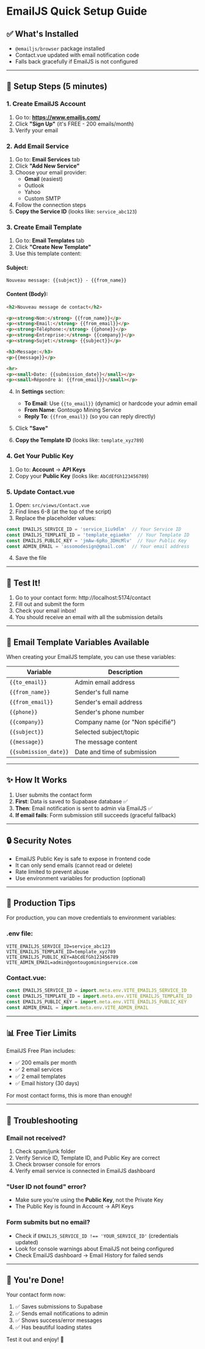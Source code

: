 # EmailJS Quick Setup Guide

## ✅ What's Installed
- `@emailjs/browser` package installed
- Contact.vue updated with email notification code
- Falls back gracefully if EmailJS is not configured

---

## 🚀 Setup Steps (5 minutes)

### 1. Create EmailJS Account
1. Go to: **https://www.emailjs.com/**
2. Click **"Sign Up"** (it's FREE - 200 emails/month)
3. Verify your email

### 2. Add Email Service
1. Go to: **Email Services** tab
2. Click **"Add New Service"**
3. Choose your email provider:
   - **Gmail** (easiest)
   - Outlook
   - Yahoo
   - Custom SMTP
4. Follow the connection steps
5. **Copy the Service ID** (looks like: `service_abc123`)

### 3. Create Email Template
1. Go to: **Email Templates** tab
2. Click **"Create New Template"**
3. Use this template content:

#### Subject:
```
Nouveau message: {{subject}} - {{from_name}}
```

#### Content (Body):
```html
<h2>Nouveau message de contact</h2>

<p><strong>Nom:</strong> {{from_name}}</p>
<p><strong>Email:</strong> {{from_email}}</p>
<p><strong>Téléphone:</strong> {{phone}}</p>
<p><strong>Entreprise:</strong> {{company}}</p>
<p><strong>Sujet:</strong> {{subject}}</p>

<h3>Message:</h3>
<p>{{message}}</p>

<hr>
<p><small>Date: {{submission_date}}</small></p>
<p><small>Répondre à: {{from_email}}</small></p>
```

4. In **Settings** section:
   - **To Email**: Use `{{to_email}}` (dynamic) or hardcode your admin email
   - **From Name**: Gontougo Mining Service
   - **Reply To**: `{{from_email}}` (so you can reply directly)

5. Click **"Save"**
6. **Copy the Template ID** (looks like: `template_xyz789`)

### 4. Get Your Public Key
1. Go to: **Account** → **API Keys**
2. Copy your **Public Key** (looks like: `AbCdEfGh123456789`)

### 5. Update Contact.vue
1. Open: `src/views/Contact.vue`
2. Find lines 6-8 (at the top of the script)
3. Replace the placeholder values:

```javascript
const EMAILJS_SERVICE_ID = 'service_1iu9dlm'  // Your Service ID
const EMAILJS_TEMPLATE_ID = 'template_egiaekn'  // Your Template ID
const EMAILJS_PUBLIC_KEY = 'jmAw-6pRo_3DHcMlv'  // Your Public Key
const ADMIN_EMAIL = 'assomodesign@gmail.com'  // Your email address
```

4. Save the file

---

## 🧪 Test It!

1. Go to your contact form: http://localhost:5174/contact
2. Fill out and submit the form
3. Check your email inbox!
4. You should receive an email with all the submission details

---

## 📧 Email Template Variables Available

When creating your EmailJS template, you can use these variables:

| Variable | Description |
|----------|-------------|
| `{{to_email}}` | Admin email address |
| `{{from_name}}` | Sender's full name |
| `{{from_email}}` | Sender's email address |
| `{{phone}}` | Sender's phone number |
| `{{company}}` | Company name (or "Non spécifié") |
| `{{subject}}` | Selected subject/topic |
| `{{message}}` | The message content |
| `{{submission_date}}` | Date and time of submission |

---

## ✨ How It Works

1. User submits the contact form
2. **First**: Data is saved to Supabase database ✅
3. **Then**: Email notification is sent to admin via EmailJS ✅
4. **If email fails**: Form submission still succeeds (graceful fallback)

---

## 🔒 Security Notes

- EmailJS Public Key is safe to expose in frontend code
- It can only send emails (cannot read or delete)
- Rate limited to prevent abuse
- Use environment variables for production (optional)

---

## 🎯 Production Tips

For production, you can move credentials to environment variables:

### .env file:
```
VITE_EMAILJS_SERVICE_ID=service_abc123
VITE_EMAILJS_TEMPLATE_ID=template_xyz789
VITE_EMAILJS_PUBLIC_KEY=AbCdEfGh123456789
VITE_ADMIN_EMAIL=admin@gontougominingservice.com
```

### Contact.vue:
```javascript
const EMAILJS_SERVICE_ID = import.meta.env.VITE_EMAILJS_SERVICE_ID
const EMAILJS_TEMPLATE_ID = import.meta.env.VITE_EMAILJS_TEMPLATE_ID
const EMAILJS_PUBLIC_KEY = import.meta.env.VITE_EMAILJS_PUBLIC_KEY
const ADMIN_EMAIL = import.meta.env.VITE_ADMIN_EMAIL
```

---

## 📊 Free Tier Limits

EmailJS Free Plan includes:
- ✅ 200 emails per month
- ✅ 2 email services
- ✅ 2 email templates
- ✅ Email history (30 days)

For most contact forms, this is more than enough!

---

## 🐛 Troubleshooting

### Email not received?
1. Check spam/junk folder
2. Verify Service ID, Template ID, and Public Key are correct
3. Check browser console for errors
4. Verify email service is connected in EmailJS dashboard

### "User ID not found" error?
- Make sure you're using the **Public Key**, not the Private Key
- The Public Key is found in Account → API Keys

### Form submits but no email?
- Check if `EMAILJS_SERVICE_ID !== 'YOUR_SERVICE_ID'` (credentials updated)
- Look for console warnings about EmailJS not being configured
- Check EmailJS dashboard → Email History for failed sends

---

## 🎉 You're Done!

Your contact form now:
1. ✅ Saves submissions to Supabase
2. ✅ Sends email notifications to admin
3. ✅ Shows success/error messages
4. ✅ Has beautiful loading states

Test it out and enjoy! 🚀
